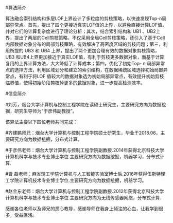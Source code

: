 #算法简介

算法融合索引结构和多层LOF上界设计了多粒度的剪枝策略，以快速发现Top-n局部异常点。首先，提出了四个更接近真实LOF值的上界，以避免直接计算LOF值，并对它们的计算复杂度进行了理论分析；其次，结合索引结构和 UB1 、UB2上界，提出了两层的Cell剪枝策略，不仅采用全局Cell剪枝策略，还引入了基于Cell内部数据对象分布的局部剪枝策略，有效解决了高密度区域的剪枝问题；第三，利用所提的 UB3 和 UB4 上界，提出了两个更加合理有效的数据对象剪枝策略，UB3 和UB4上界更加接近于真实LOF值，有利于剪枝更多数据对象，而基于计算复用的上界计算方法，大大降低了计算成本；第四，优化了初始Top- n 局部异常点的选择方法，利用区域划分和建立的索引结构，在数据稀疏区域选择初始局部异常点，有利于将LOF 值较大的数据对象选为初始局部异常点，有效提升初始剪枝临界值，使得初始阶段剪枝掉更多的数据对象，进一步提高检测效率。

#信息简介

#刘芳，烟台大学计算机与控制工程学院在读硕士研究生，主要研究方向为数据挖掘，研究生导师为“于彦伟副教授”。

该算法主要以下四位老师共同完成：

#齐建鹏师兄：烟台大学计算机与控制工程学院硕士研究生，毕业于2018.06，主要研究方向为数据挖掘，分布式计算。

#于彦伟老师：烟台大学计算机与控制工程学院副教授.2014年获得北京科技大学计算机科学与技术专业博士学位.主要研究方向为数据挖掘，机器学习，分布式计算.

#曹  磊老师：麻省理工学院计算机与人工智能实验室博士后.2016年获得伍斯特理工学院计算机技术专业博士学位.主要研究方向为数据挖掘，机器学习。

#赵金东老师：烟台大学计算机与控制工程学院副教授.2012年获得北京科技大学计算机科学与技术专业博士学位.主要研究方向为无线传感器网络，分布式计算.

感谢各位老师以及师兄的悉心教导，感谢导师在我身上倾注的心血，让我学到很多，受益匪浅。
